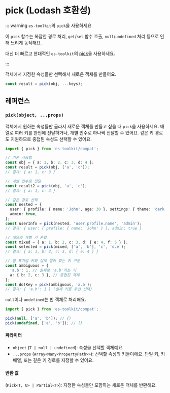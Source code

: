 # pick (Lodash 호환성)

::: warning `es-toolkit`의 `pick`을 사용하세요

이 `pick` 함수는 복잡한 경로 처리, `get`/`set` 함수 호출, `null`/`undefined` 처리 등으로 인해 느리게 동작해요.

대신 더 빠르고 현대적인 `es-toolkit`의 [pick](../../object/pick.md)을 사용하세요.

:::

객체에서 지정한 속성들만 선택해서 새로운 객체를 만들어요.

```typescript
const result = pick(obj, ...keys);
```

## 레퍼런스

### `pick(object, ...props)`

객체에서 원하는 속성들만 골라서 새로운 객체를 만들고 싶을 때 `pick`을 사용하세요. 배열로 여러 키를 한번에 전달하거나, 개별 인수로 하나씩 전달할 수 있어요. 깊은 키 경로도 지원하므로 중첩된 속성도 선택할 수 있어요.

```typescript
import { pick } from 'es-toolkit/compat';

// 기본 사용법
const obj = { a: 1, b: 2, c: 3, d: 4 };
const result = pick(obj, ['a', 'c']);
// 결과: { a: 1, c: 3 }

// 개별 인수로 전달
const result2 = pick(obj, 'a', 'c');
// 결과: { a: 1, c: 3 }

// 깊은 경로 선택
const nested = {
  user: { profile: { name: 'John', age: 30 }, settings: { theme: 'dark' } },
  admin: true,
};
const userInfo = pick(nested, 'user.profile.name', 'admin');
// 결과: { user: { profile: { name: 'John' } }, admin: true }

// 배열과 개별 키 혼합
const mixed = { a: 1, b: 2, c: 3, d: { e: 4, f: 5 } };
const selected = pick(mixed, ['a', 'b'], 'c', 'd.e');
// 결과: { a: 1, b: 2, c: 3, d: { e: 4 } }

// 점 표기법 키와 실제 점이 있는 키 구분
const ambiguous = {
  'a.b': 1, // 실제로 'a.b'라는 키
  a: { b: 2, c: 3 }, // 중첩된 객체
};
const dotKey = pick(ambiguous, 'a.b');
// 결과: { 'a.b': 1 } (실제 키를 우선 선택)
```

`null`이나 `undefined`는 빈 객체로 처리해요.

```typescript
import { pick } from 'es-toolkit/compat';

pick(null, ['a', 'b']); // {}
pick(undefined, ['a', 'b']); // {}
```

#### 파라미터

- `object` (`T | null | undefined`): 속성을 선택할 객체예요.
- `...props` (`Array<Many<PropertyPath>>`): 선택할 속성의 키들이에요. 단일 키, 키 배열, 또는 깊은 키 경로를 지정할 수 있어요.

#### 반환 값

(`Pick<T, U> | Partial<T>`): 지정한 속성들만 포함하는 새로운 객체를 반환해요.
